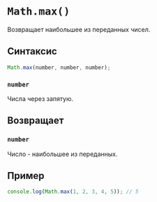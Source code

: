 # `Math.max()`

Возвращает наибольшее из переданных чисел.

## Синтаксис

```js
Math.max(number, number, number);
```

### `number`

Числа через запятую.

## Возвращает

### `number`

Число - наибольшее из переданных.

## Пример

```js
console.log(Math.max(1, 2, 3, 4, 5)); // 5
```
